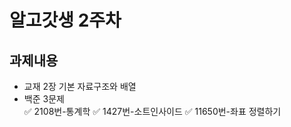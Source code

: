 # 알고갓생 2주차
## 과제내용
* 교재 2장 기본 자료구조와 배열
* 백준 3문제  
  ✅ 2108번-통계학
  ✅ 1427번-소트인사이드
  ✅ 11650번-좌표 정렬하기

